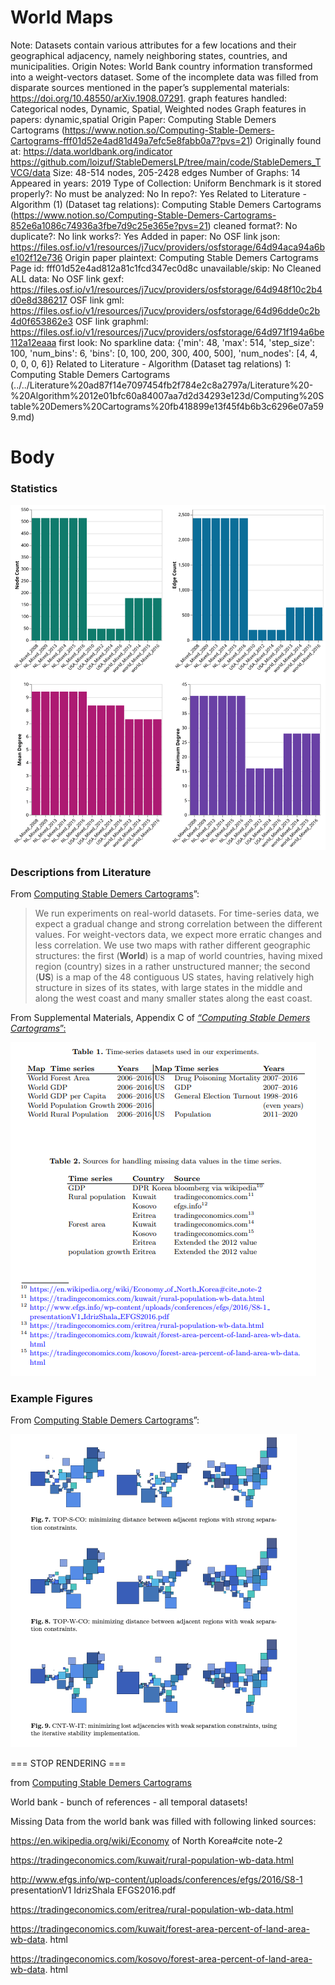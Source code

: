 # World Maps

Note: Datasets contain various attributes for a few locations and their geographical adjacency, namely neighboring states, countries, and municipalities. 
Origin Notes: World Bank country information transformed  into a weight-vectors dataset. Some of the incomplete data was filled from disparate sources mentioned in the paper’s supplemental materials: https://doi.org/10.48550/arXiv.1908.07291.
graph features handled: Categorical nodes, Dynamic, Spatial, Weighted nodes
Graph features in papers: dynamic,spatial
Origin Paper: Computing Stable Demers Cartograms (https://www.notion.so/Computing-Stable-Demers-Cartograms-fff01d52e4ad81d49a7efc5e8fabb0a7?pvs=21)
Originally found at: https://data.worldbank.org/indicator
https://github.com/loizuf/StableDemersLP/tree/main/code/StableDemers_TVCG/data
Size: 48-514 nodes, 205-2428 edges
Number of Graphs: 14
Appeared in years: 2019
Type of Collection: Uniform Benchmark
is it stored properly?: No
must be analyzed: No
In repo?: Yes
Related to Literature - Algorithm (1) (Dataset tag relations): Computing Stable Demers Cartograms (https://www.notion.so/Computing-Stable-Demers-Cartograms-852e6a1086c74936a3fbe7d9c25e365e?pvs=21)
cleaned format?: No
duplicate?: No
link works?: Yes
Added in paper: No
OSF link json: https://files.osf.io/v1/resources/j7ucv/providers/osfstorage/64d94aca94a6be102f12e736
Origin paper plaintext: Computing Stable Demers Cartograms
Page id: fff01d52e4ad812a81c1fcd347ec0d8c
unavailable/skip: No
Cleaned ALL data: No
OSF link gexf: https://files.osf.io/v1/resources/j7ucv/providers/osfstorage/64d948f10c2b4d0e8d386217
OSF link gml: https://files.osf.io/v1/resources/j7ucv/providers/osfstorage/64d96dde0c2b4d0f653862e3
OSF link graphml: https://files.osf.io/v1/resources/j7ucv/providers/osfstorage/64d971f194a6be112a12eaaa
first look: No
sparkline data: {'min': 48, 'max': 514, 'step_size': 100, 'num_bins': 6, 'bins': [0, 100, 200, 300, 400, 500], 'num_nodes': [4, 4, 0, 0, 0, 6]}
Related to Literature - Algorithm (Dataset tag relations) 1: Computing Stable Demers Cartograms (../../Literature%20ad87f14e7097454fb2f784e2c8a2797a/Literature%20-%20Algorithm%2012e01bfc60a84007aa7d2d34293e123d/Computing%20Stable%20Demers%20Cartograms%20fb418899e13f45f4b6b3c6296e07a599.md)

# Body

### Statistics

![four_in_one.svg](../../../Benchmark%20datasets%2064e0439269f9497799025562a4087ce1/World%20Maps%2099689f52cc854daba9c25be42de1cbe3/four_in_one.svg)

### Descriptions from Literature

From  [Computing Stable Demers Cartograms](https://link.springer.com/chapter/10.1007/978-3-030-35802-0_4)”:

> We run experiments on real-world datasets. For time-series data, we expect a gradual change and strong correlation between the different values. For weight-vectors data, we expect more erratic changes and less correlation. We use two maps with rather different geographic structures: the first (**World**) is a map of world countries, having mixed region (country) sizes in a rather unstructured manner; the second (**US**) is a map of the 48 contiguous US states, having relatively high structure in sizes of its states, with large states in the middle and along the west coast and many smaller states along the east coast.
> 

From Supplemental Materials, Appendix C of [*“Computing Stable Demers Cartograms*”:](https://doi.org/10.48550/arXiv.1908.07291)

![Untitled](../../../Benchmark%20datasets%2064e0439269f9497799025562a4087ce1/World%20Maps%2099689f52cc854daba9c25be42de1cbe3/Untitled.png)

### Example Figures

From  [Computing Stable Demers Cartograms](https://link.springer.com/chapter/10.1007/978-3-030-35802-0_4)”:

![Untitled](../../../Benchmark%20datasets%2064e0439269f9497799025562a4087ce1/World%20Maps%2099689f52cc854daba9c25be42de1cbe3/Untitled%201.png)

=== STOP RENDERING ===

from [Computing Stable Demers Cartograms](../../Literature%20ad87f14e7097454fb2f784e2c8a2797a/Literature%20-%20Algorithm%2012e01bfc60a84007aa7d2d34293e123d/Computing%20Stable%20Demers%20Cartograms%20fb418899e13f45f4b6b3c6296e07a599.md) 

World bank - bunch of references - all temporal datasets!

Missing Data from the world bank was filled with following linked sources:

https://en.wikipedia.org/wiki/Economy of North Korea#cite note-2

https://tradingeconomics.com/kuwait/rural-population-wb-data.html

http://www.efgs.info/wp-content/uploads/conferences/efgs/2016/S8-1
presentationV1 IdrizShala EFGS2016.pdf

https://tradingeconomics.com/eritrea/rural-population-wb-data.html

https://tradingeconomics.com/kuwait/forest-area-percent-of-land-area-wb-data.
html

https://tradingeconomics.com/kosovo/forest-area-percent-of-land-area-wb-data.
html